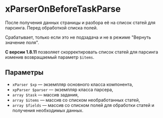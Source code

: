 # xParserOnBeforeTaskParse

После получения данных страницы и разбора её на список статей для парсинга. Перед обработкой списка полей.

Срабатывает, только если это не подзадача и не в режиме "Вернуть значение поля".

**С версии 1.8.11** позволяет скорректировать список статей для парсинга изменив возвращаемый параметр `$items`.

## Параметры

- `xParser $xp` — экземпляр основного класса компонента,
- `xpParser $parser` — экземпляр класса парсера,
- `array $task` — массив задания,
- `array $items` — массив со списком необработанных статей,
- `array $fields` — массив со списком полей для обработки статей и получения необходимых данных.
